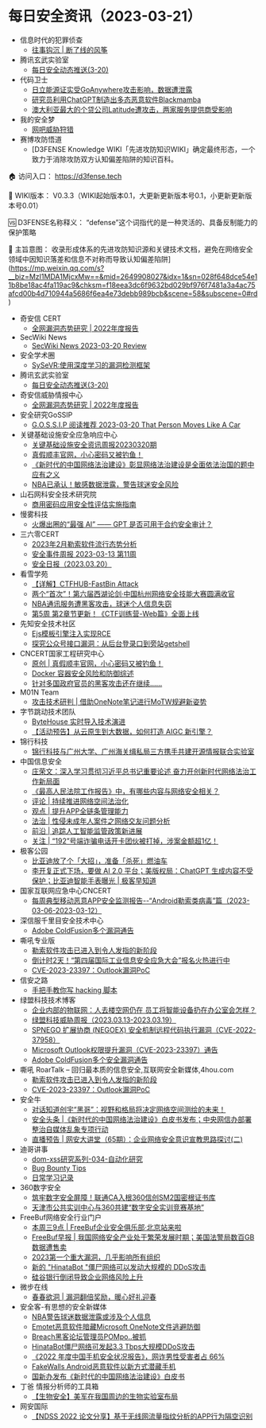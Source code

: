 # 每日安全资讯（2023-03-21）

- 信息时代的犯罪侦查
  - [往事钩沉 | 断了线的风筝](https://mp.weixin.qq.com/s?__biz=MzAxNTA4NDAwOQ==&mid=2650736761&idx=1&sn=01808fbe3b198e5b1614e94f6831211c&chksm=8382d8ffb4f551e97532b9cc89b93ac80f2e682dd8a55871f76a660105c4236c1666cc4209d5&scene=58&subscene=0#rd)
- 腾讯玄武实验室
  - [每日安全动态推送(3-20)](https://mp.weixin.qq.com/s/fswK6tVqAVL3Dii3iIF1gA)
- 代码卫士
  - [日立能源证实受GoAnywhere攻击影响，数据遭泄露](https://mp.weixin.qq.com/s?__biz=MzI2NTg4OTc5Nw==&mid=2247515971&idx=1&sn=eec17b15763175ee40e7ceff0749f511&chksm=ea948e29dde3073f5b0f7a3684d38fd09d8ea2a1545f32fdb0d03f46cd192742987741c20e29&scene=58&subscene=0#rd)
  - [研究员利用ChatGPT制造出多态恶意软件Blackmamba](https://mp.weixin.qq.com/s?__biz=MzI2NTg4OTc5Nw==&mid=2247515971&idx=2&sn=ff0c41c3c1c97f17f7831960c3252abf&chksm=ea948e29dde3073f190dc2684e4d43d3b9e7955a1598874702f220cb7c08f40ef56e9c7b48e7&scene=58&subscene=0#rd)
  - [澳大利亚最大的个贷公司Latitude遭攻击，两家服务提供商受影响](https://mp.weixin.qq.com/s?__biz=MzI2NTg4OTc5Nw==&mid=2247515971&idx=3&sn=13a1207b4323ae1a87140c6495287fe0&chksm=ea948e29dde3073f18d8bd03da8c1cf32d1822c6b70cfb8edab74abad3057ff32b3c8ef0ed01&scene=58&subscene=0#rd)
- 我的安全梦
  - [网吧威胁狩猎](https://mp.weixin.qq.com/s?__biz=MzU3NDY1NTYyOQ==&mid=2247485580&idx=1&sn=4dc4512590082cd37ccbebcdbb0060f6&chksm=fd2e556eca59dc78429779b43cc498ebf821fc734d602c4cf7b7339c12131e69b672db327992&scene=58&subscene=0#rd)
- 赛博攻防悟道
  - [D3FENSE Knowledge WIKI「先进攻防知识WIKI」确定最终形态，一个致力于消除攻防双方认知偏差陷阱的知识百科。

🏠 访问入口：
https://d3fense.tech

📖 WIKI版本：
V0.3.3（WIKI起始版本0.1，大更新更新版本号0.1，小更新更新版本号0.01）

🆚 D3FENSE名称释义：
“defense”这个词指代的是一种灵活的、具备反制能力的保护策略

🔭 主旨意图：
收录形成体系的先进攻防知识源和关键技术文档，避免在网络安全领域中因知识落差和信息不对称而导致认知偏差陷阱](https://mp.weixin.qq.com/s?__biz=MzI1MDA1MjcxMw==&mid=2649908027&idx=1&sn=028f648dce54e11b8be18ac4fa119ac9&chksm=f18eea3dc6f9632bd029bf976f7481a3a4ac75afcd00b4d710944a5686f6ea4e73debb989bcb&scene=58&subscene=0#rd)
- 奇安信 CERT
  - [全网漏洞态势研究 | 2022年度报告](https://mp.weixin.qq.com/s?__biz=MzU5NDgxODU1MQ==&mid=2247498070&idx=1&sn=9212558a06ed798050d59b06eb31f52d&chksm=fe79ddcec90e54d8772ffebc530b981c9c1ea341d980c13d501aa45aff1fc8238e8f34d9ee9a&scene=58&subscene=0#rd)
- SecWiki News
  - [SecWiki News 2023-03-20 Review](http://www.sec-wiki.com/?2023-03-20)
- 安全学术圈
  - [SySeVR:使用深度学习的漏洞检测框架](https://mp.weixin.qq.com/s?__biz=MzU5MTM5MTQ2MA==&mid=2247488587&idx=1&sn=eaa6d625d787d74342dbbf44751b1e83&chksm=fe2eebc0c95962d6595920c03318678accf546a6522ef1beb64c88df90f2416e262a9e33513f&scene=58&subscene=0#rd)
- 腾讯玄武实验室
  - [每日安全动态推送(3-20)](https://mp.weixin.qq.com/s?__biz=MzA5NDYyNDI0MA==&mid=2651958908&idx=1&sn=70d76f4780c1f8aab081270884d5ef17&chksm=8baecee3bcd947f587cb123418ade80a61c6d44c4159c610155b4be4e9af9f96c57aec38c313&scene=58&subscene=0#rd)
- 奇安信威胁情报中心
  - [全网漏洞态势研究 | 2022年度报告](https://mp.weixin.qq.com/s?__biz=MzI2MDc2MDA4OA==&mid=2247505672&idx=1&sn=638255f31c1079460271945a7b560a99&chksm=ea66207fdd11a969c02794a3ce2e62f11780f256836a6a2baf72f38dc5d5c6836ab8f648d239&scene=58&subscene=0#rd)
- 安全研究GoSSIP
  - [G.O.S.S.I.P 阅读推荐 2023-03-20 That Person Moves Like A Car](https://mp.weixin.qq.com/s?__biz=Mzg5ODUxMzg0Ng==&mid=2247494597&idx=1&sn=ea941047e111b111fbafd7a3e8a63a96&chksm=c063c51cf7144c0ae9a476580b6555147f223ccfccb1eebb8846bfc3531f330229b670ae3409&scene=58&subscene=0#rd)
- 关键基础设施安全应急响应中心
  - [关键基础设施安全资讯周报20230320期](https://mp.weixin.qq.com/s?__biz=MzkyMzAwMDEyNg==&mid=2247535504&idx=1&sn=654bd7168dea95281496462ae44cab70&chksm=c1e9c7c1f69e4ed72c7159336ffd1a3f84146729b9719bc5edefd09fe24870e32f67dc2eca56&scene=58&subscene=0#rd)
  - [真假顺丰官网，小心密码又被钓鱼！](https://mp.weixin.qq.com/s?__biz=MzkyMzAwMDEyNg==&mid=2247535504&idx=2&sn=1d7246c758edc2ffe9de4f999a47fa30&chksm=c1e9c7c1f69e4ed7357d97642e2fede13177aa0432c1e8c3fe7cf8e8a716f7cc20c50c5773dd&scene=58&subscene=0#rd)
  - [《新时代的中国网络法治建设》彰显网络法治建设是全面依法治国的题中应有之义](https://mp.weixin.qq.com/s?__biz=MzkyMzAwMDEyNg==&mid=2247535504&idx=3&sn=510da39d3018bf43eb1cfd5a44618d2a&chksm=c1e9c7c1f69e4ed7c82b7c370e613192c5a3604311fc1daca68ef2c73b30c943d4a8d87467b7&scene=58&subscene=0#rd)
  - [NBA已承认！敏感数据泄露，警告球迷安全风险](https://mp.weixin.qq.com/s?__biz=MzkyMzAwMDEyNg==&mid=2247535504&idx=4&sn=4890057f6c0e115bd9aff7db6f2d7396&chksm=c1e9c7c1f69e4ed7be5fb50bc43764460a24e6a76809adcd1f94e76bd4fcc4928eaaa5593d50&scene=58&subscene=0#rd)
- 山石网科安全技术研究院
  - [商用密码应用安全性评估实施指南](https://mp.weixin.qq.com/s?__biz=MzUzMDUxNTE1Mw==&mid=2247500407&idx=1&sn=b09ac5e9df63d086e4377fa3a53f37c0&chksm=fa5217c9cd259edf2126133346ad6722785afca6420a672294c867747ce2c546fa1c4f07b480&scene=58&subscene=0#rd)
- 慢雾科技
  - [火爆出圈的“最强 AI” —— GPT 是否可用于合约安全审计？](https://mp.weixin.qq.com/s?__biz=MzU4ODQ3NTM2OA==&mid=2247497189&idx=1&sn=682e685052c146cec22e9260461e8119&chksm=fdde8b62caa90274edad632864adc81c8caa81f4d83cb6431b8d98809e2191ac4f094b7dec73&scene=58&subscene=0#rd)
- 三六零CERT
  - [2023年2月勒索软件流行态势分析](https://mp.weixin.qq.com/s?__biz=MzU5MjEzOTM3NA==&mid=2247491964&idx=1&sn=4816c9e34cfd5f9bf2dabe67164f8da7&chksm=fe26e47dc9516d6bd318ee8c0aeee6d7649d606972ed3d50a2abbb72d038fda5e7c01037e30f&scene=58&subscene=0#rd)
  - [安全事件周报 2023-03-13 第11周](https://mp.weixin.qq.com/s?__biz=MzU5MjEzOTM3NA==&mid=2247491964&idx=2&sn=19e6a743e6ab0a3836f4501be867ff43&chksm=fe26e47dc9516d6b8332a727172576c391d1b3598c8eab3dd0e45969ab72591dbd2e1247ca23&scene=58&subscene=0#rd)
  - [安全日报（2023.03.20）](https://mp.weixin.qq.com/s?__biz=MzU5MjEzOTM3NA==&mid=2247491964&idx=3&sn=7c987cad058407a9a39848e3204fd8a8&chksm=fe26e47dc9516d6b1226e29befabd34a96f37fad05f055844d942f0262a971d0c31b3fb6cca5&scene=58&subscene=0#rd)
- 看雪学苑
  - [【详解】CTFHUB-FastBin Attack](https://mp.weixin.qq.com/s?__biz=MjM5NTc2MDYxMw==&mid=2458498963&idx=1&sn=993867aa6c42f4c5b0b28fd3a323b9ad&chksm=b18e871986f90e0f45ae967dc65c086d027eae52c31b4af07bda217aa98c4a0084ffdcab73d3&scene=58&subscene=0#rd)
  - [两个“首次”！第六届西湖论剑·中国杭州网络安全技能大赛圆满收官](https://mp.weixin.qq.com/s?__biz=MjM5NTc2MDYxMw==&mid=2458498963&idx=2&sn=94dcd96359341040053ac431da346b8a&chksm=b18e871986f90e0ff047976788aecb330d659dc48808e17eca4b099cc83a1aefa4fe1c12dfdb&scene=58&subscene=0#rd)
  - [NBA通讯服务遭黑客攻击，球迷个人信息失窃](https://mp.weixin.qq.com/s?__biz=MjM5NTc2MDYxMw==&mid=2458498963&idx=3&sn=3c0e3854410cdf8a041ac368b96049de&chksm=b18e871986f90e0f4110d9e46623302fbadad4f33544fbf4d7be0bf2d97b6af0539c8dd0ee05&scene=58&subscene=0#rd)
  - [第5周 第2章节更新！《CTF训练营-Web篇》全面上线](https://mp.weixin.qq.com/s?__biz=MjM5NTc2MDYxMw==&mid=2458498963&idx=4&sn=b0893897e9358e9390f510790745c4d0&chksm=b18e871986f90e0fd5f150e82f7f6b59d113cadc8e45f9bcd53fe3f6d2cdcb7ed4540e060e46&scene=58&subscene=0#rd)
- 先知安全技术社区
  - [Ejs模板引擎注入实现RCE](https://xz.aliyun.com/t/12323)
  - [探究公众号接口漏洞：从后台登录口到旁站getshell](https://xz.aliyun.com/t/12321)
- CNCERT国家工程研究中心
  - [原创 | 真假顺丰官网，小心密码又被钓鱼！](https://mp.weixin.qq.com/s?__biz=MzUzNDYxOTA1NA==&mid=2247535607&idx=1&sn=55556fe209ba22156f9862333f85d987&chksm=fa93fd36cde4742085067211890ae0138236a2bca46f6f1bf0c6767686a51309e1f8833bbe38&scene=58&subscene=0#rd)
  - [Docker 容器安全风险和防御综述](https://mp.weixin.qq.com/s?__biz=MzUzNDYxOTA1NA==&mid=2247535607&idx=2&sn=8c8bae38cbd79456d8d829d61c7208ab&chksm=fa93fd36cde47420b981f6effbc7d3c37ca5264b3ca59367e8e2ae5bfd2cac0c200caad15440&scene=58&subscene=0#rd)
  - [针对多国政府官员的黑客攻击还在继续……](https://mp.weixin.qq.com/s?__biz=MzUzNDYxOTA1NA==&mid=2247535607&idx=3&sn=f572a98292351e1e82888575e4e5f251&chksm=fa93fd36cde474200fc0fad1d030127d95e09469597d984665921682130d2c4a10a359f80595&scene=58&subscene=0#rd)
- M01N Team
  - [攻击技术研判 | 借助OneNote笔记进行MoTW规避新姿势](https://mp.weixin.qq.com/s?__biz=MzkyMTI0NjA3OA==&mid=2247491074&idx=1&sn=500ab115fc9e491ddaa0bdf74709b1ec&chksm=c187de13f6f05705f211f1cce11ba8908ab5c888bcfdf0d646233782340af308fb1aa223c915&scene=58&subscene=0#rd)
- 字节跳动技术团队
  - [ByteHouse 实时导入技术演进](https://mp.weixin.qq.com/s?__biz=MzI1MzYzMjE0MQ==&mid=2247501767&idx=1&sn=4f1d83e8cce3e350614f2a0e73c04813&chksm=e9d30c25dea4853317c484d0939d40b86f2aa9e9375869124105cc5e9a914bb7b20e498c5df4&scene=58&subscene=0#rd)
  - [【活动预告】从云原生到大数据，如何打造 AIGC 新引擎？](https://mp.weixin.qq.com/s?__biz=MzI1MzYzMjE0MQ==&mid=2247501767&idx=2&sn=497183c6573789297b1c5a878980deb9&chksm=e9d30c25dea48533257d68d4b599d9500c92526c356954ea4effb04957a1b8bccbf4205a5d7b&scene=58&subscene=0#rd)
- 锦行科技
  - [锦行科技与广州大学、广州海关缉私局三方携手共建开源情报联合实验室](https://mp.weixin.qq.com/s?__biz=MzIxNTQxMjQyNg==&mid=2247491394&idx=1&sn=0fcd2298c70ede77a4297f01a799ab07&chksm=9799e4e7a0ee6df1a35b769454ac1c567f71309ba442e923b5deab8644c967be871c93587648&scene=58&subscene=0#rd)
- 中国信息安全
  - [庄荣文：深入学习贯彻习近平总书记重要论述 奋力开创新时代网络法治工作新局面](https://mp.weixin.qq.com/s?__biz=MzA5MzE5MDAzOA==&mid=2664178652&idx=1&sn=873ddd9912db7f1f8d30eb4cece28d91&chksm=8b592125bc2ea833c50205efae7b67677b887cc09499204ef996cae438c489fb2fadc84a93f2&scene=58&subscene=0#rd)
  - [《最高人民法院工作报告》中，有哪些内容与网络安全相关？](https://mp.weixin.qq.com/s?__biz=MzA5MzE5MDAzOA==&mid=2664178652&idx=2&sn=7b29a634a1a616cc293707bf2e8f66eb&chksm=8b592125bc2ea8339c1c784289a897140bf973b3088532c9b6dfa122683f33e99844965733ba&scene=58&subscene=0#rd)
  - [评论 | 持续推进网络空间法治化](https://mp.weixin.qq.com/s?__biz=MzA5MzE5MDAzOA==&mid=2664178652&idx=3&sn=2c111aeed5a42433b6958d37ca138158&chksm=8b592125bc2ea8333735834ea98c8f81bc0d5ed26a51e64615c8a716be701519c617765b7caa&scene=58&subscene=0#rd)
  - [观点 | 提升APP全链条管理能力](https://mp.weixin.qq.com/s?__biz=MzA5MzE5MDAzOA==&mid=2664178652&idx=4&sn=a580bc303338ebf7934c0c9cb2f8129d&chksm=8b592125bc2ea8335282436863ef877e2e37d96e4ddda18055662d24dfadd0a645ee537c8b27&scene=58&subscene=0#rd)
  - [法治 | 性侵未成年人案件之网络交友问题分析](https://mp.weixin.qq.com/s?__biz=MzA5MzE5MDAzOA==&mid=2664178652&idx=5&sn=b722ed2d37b6cd196592487c587886f6&chksm=8b592125bc2ea8336d65ed4e6a1dfb43494bdf5ecf7997cdee007f69ad3ab9cc171b5fdac6d4&scene=58&subscene=0#rd)
  - [前沿 | 追踪人工智能监管政策新进展](https://mp.weixin.qq.com/s?__biz=MzA5MzE5MDAzOA==&mid=2664178652&idx=6&sn=a5c452e82878659db9b61de14c641b49&chksm=8b592125bc2ea833c5b55aa13d7e1e42a4ea25fbd62b5817baae0474bed5389c534d0d11cb13&scene=58&subscene=0#rd)
  - [关注 | “192”号端诈骗电话开卡团伙被打掉，涉案金额超1亿！](https://mp.weixin.qq.com/s?__biz=MzA5MzE5MDAzOA==&mid=2664178652&idx=7&sn=aa8f03103a87893a4077a4b10ae42e56&chksm=8b592125bc2ea8336a109f03f4b69c828d3571f2e02ac422fb43c8afa65104e2e57aa76802cc&scene=58&subscene=0#rd)
- 极客公园
  - [比亚迪放了个「大招」，准备「杀死」燃油车](https://mp.weixin.qq.com/s?__biz=MTMwNDMwODQ0MQ==&mid=2652985659&idx=1&sn=97c0777b033831a1fb43b1f6e29a5aab&chksm=7e54248d4923ad9b970891497a1a3806c7f0fecb94697102f8fe5257368619322166bcff86eb&scene=58&subscene=0#rd)
  - [李开复正式下场，要做 AI 2.0 平台；美版权局：ChatGPT 生成内容不受保护；比亚迪智能手表曝光 | 极客早知道](https://mp.weixin.qq.com/s?__biz=MTMwNDMwODQ0MQ==&mid=2652985647&idx=1&sn=677ccff5b177f54fc9282b328a2ec6a5&chksm=7e5424994923ad8f7953be0d142c98d7c9571c6815455b1ac0da0d3e0a0d83455464f5b17ef4&scene=58&subscene=0#rd)
- 国家互联网应急中心CNCERT
  - [每周典型移动恶意APP安全监测报告--“Android勒索类病毒”篇（2023-03-06-2023-03-12）](https://mp.weixin.qq.com/s?__biz=MzIwNDk0MDgxMw==&mid=2247498148&idx=1&sn=f41e428657bea5134fc06275c8a0fac7&chksm=973acac6a04d43d0b8cd2fd8d2a79532808c7947ff197fc9a870afa0304352a1706f0dd54950&scene=58&subscene=0#rd)
- 深信服千里目安全技术中心
  - [Adobe ColdFusion多个漏洞通告](https://mp.weixin.qq.com/s?__biz=Mzg2NjgzNjA5NQ==&mid=2247517954&idx=1&sn=7820c08652736e96e2fe15c221314b4b&chksm=ce460c12f9318504184b33040cbede8c35d60da7b8bc41a8b55b2c8ecad807f8208e30d63288&scene=58&subscene=0#rd)
- 嘶吼专业版
  - [勒索软件攻击已进入到令人发指的新阶段](https://mp.weixin.qq.com/s?__biz=MzI0MDY1MDU4MQ==&mid=2247558912&idx=1&sn=224c0bff13a4d759e6677de93ce2f35e&chksm=e914373ade63be2cff2e9796f10d997718802371310f3f0755011f32988a9f95465e7ed13930&scene=58&subscene=0#rd)
  - [倒计时2天！“第四届国际工业信息安全应急大会”报名火热进行中](https://mp.weixin.qq.com/s?__biz=MzI0MDY1MDU4MQ==&mid=2247558912&idx=2&sn=b09ad1aaed641268c757f1ed4562f5a6&chksm=e914373ade63be2c0bccb560c0acab766f53e2312dfbdaa634ee7f7f43f85b03bddd91e334e8&scene=58&subscene=0#rd)
  - [CVE-2023-23397：Outlook漏洞PoC](https://mp.weixin.qq.com/s?__biz=MzI0MDY1MDU4MQ==&mid=2247558912&idx=3&sn=2974d3b7e3b10e340a9183be3a571f67&chksm=e914373ade63be2c9dc48816f1a04e92f2d3bc6cde4aa819adaecfe104641d2cae2388fdd9f6&scene=58&subscene=0#rd)
- 信安之路
  - [手把手教你写 hacking 脚本](https://mp.weixin.qq.com/s?__biz=MzI5MDQ2NjExOQ==&mid=2247498546&idx=1&sn=0c49e2038dde3e9fea5038751e11f806&chksm=ec1dcb1adb6a420c2b2e6699b80d8c8135ae52e0e11becf800b439b261f17f015caedda038b8&scene=58&subscene=0#rd)
- 绿盟科技技术博客
  - [企业内部的物联网：人去楼空网仍在 员工将智能设备扔在办公室会怎样？](http://blog.nsfocus.net/enterprise-iot/)
  - [绿盟科技威胁周报（2023.03.13-2023.03.19）](http://blog.nsfocus.net/weeklyreport202312/)
  - [SPNEGO 扩展协商 (NEGOEX) 安全机制远程代码执行漏洞（CVE-2022-37958）](http://blog.nsfocus.net/spnego-negoex-cve-2022-37958/)
  - [Microsoft Outlook权限提升漏洞（CVE-2023-23397）通告](http://blog.nsfocus.net/microsoft-outlookcve-2023-23397/)
  - [Adobe ColdFusion多个安全漏洞通告](http://blog.nsfocus.net/adobe-coldfusion/)
- 嘶吼 RoarTalk – 回归最本质的信息安全,互联网安全新媒体,4hou.com
  - [勒索软件攻击已进入到令人发指的新阶段](https://www.4hou.com/posts/2Jzv)
  - [CVE-2023-23397：Outlook漏洞PoC](https://www.4hou.com/posts/MBY3)
- 安全牛
  - [对话知道创宇“黑哥”：视野和格局将决定网络空间测绘的未来！](https://mp.weixin.qq.com/s?__biz=MjM5Njc3NjM4MA==&mid=2651123058&idx=1&sn=5ef39598dcbdb6a34b787e703207f3cf&chksm=bd145da18a63d4b71ab4bf91dc18dd9009d09ad7e461bf9a47800a546d312a00de0ac2ec5f6e&scene=58&subscene=0#rd)
  - [安全头条 |《新时代的中国网络法治建设》白皮书发布；中央网信办部署整治自媒体乱象专项行动](https://mp.weixin.qq.com/s?__biz=MjM5Njc3NjM4MA==&mid=2651123058&idx=2&sn=04a44ef2d1b777bd60b9108a80138fcb&chksm=bd145da18a63d4b706a14bc67f008022021546df6c93051e8db820b4ec9db854f65328d66602&scene=58&subscene=0#rd)
  - [直播预告 | 网安大讲堂（65期）：企业网络安全意识宣教思路探讨(二)](https://mp.weixin.qq.com/s?__biz=MjM5Njc3NjM4MA==&mid=2651123058&idx=3&sn=6835ffecfd4a8606f38ef8d6f4aa98ae&chksm=bd145da18a63d4b771fb8e50634f6ab4225d0dd641ff22ed0a651ce11cfda912e80eb7228c1e&scene=58&subscene=0#rd)
- 迪哥讲事
  - [dom-xss研究系列-034-自动化研究](https://mp.weixin.qq.com/s?__biz=MzIzMTIzNTM0MA==&mid=2247488196&idx=1&sn=b2e1fb33b561748d6a16bd61826727ae&chksm=e8a618a7dfd191b1ae247534f0125fc2502b63f75e1a42bbd3049acaf953abe882ec8491f4ea&scene=58&subscene=0#rd)
  - [Bug Bounty Tips](https://mp.weixin.qq.com/s?__biz=MzIzMTIzNTM0MA==&mid=2247488196&idx=2&sn=4e1d3939ccc2f768af7ae8e67ad740f5&chksm=e8a618a7dfd191b16882e302871ab08c54f3aa01028f151a59e7d56e28a1423028a5d7891123&scene=58&subscene=0#rd)
  - [日常学习记录](https://mp.weixin.qq.com/s?__biz=MzIzMTIzNTM0MA==&mid=2247488196&idx=3&sn=c571b84896c957c6598fd66c60540ed3&chksm=e8a618a7dfd191b1914ffd21f1708f95f1180cef126ea7acd595b82253c26172a06ecc68e692&scene=58&subscene=0#rd)
- 360数字安全
  - [筑牢数字安全屏障！联通CA入根360信创SM2国密根证书库](https://mp.weixin.qq.com/s?__biz=MzA4MTg0MDQ4Nw==&mid=2247559156&idx=1&sn=46e81c8e03191e2a89b94d398dff93ee&chksm=9f8d77fca8fafeeabf6f319bb7ad13c7f082ad65c9916f5448167f89793dfbb63ae72734b472&scene=58&subscene=0#rd)
  - [天津市公共实训中心与360共建“数字安全实训竞赛基地”](https://mp.weixin.qq.com/s?__biz=MzA4MTg0MDQ4Nw==&mid=2247559156&idx=2&sn=62acb6bf3b6d6feb8adc1f47b088bd95&chksm=9f8d77fca8fafeeaefa26cab8b97b992d83e710b9b6abf176f4835021902b0c5e18a37d2d684&scene=58&subscene=0#rd)
- FreeBuf网络安全行业门户
  - [本周三9点 | FreeBuf企业安全俱乐部·北京站来啦](https://www.freebuf.com/articles/361091.html)
  - [FreeBuf早报 | 我国网络安全产业处于繁荣发展时期；美国法警局数百GB数据遭售卖](https://www.freebuf.com/news/361053.html)
  - [2023第一个重大漏洞，几乎影响所有组织](https://www.freebuf.com/news/361030.html)
  - [新的 &quot;HinataBot &quot;僵尸网络可以发动大规模的 DDoS攻击](https://www.freebuf.com/news/361013.html)
  - [硅谷银行倒闭导致企业网络风险上升](https://www.freebuf.com/news/361010.html)
- 微步在线
  - [春春欲洞 | 漏洞翻倍奖励，暖心好礼迎春](https://mp.weixin.qq.com/s?__biz=MzI5NjA0NjI5MQ==&mid=2650176054&idx=1&sn=ae799116802f387b09319eeb22cde59b&chksm=f448818ac33f089cb41b7fcddb76d09eb16a846d63dfc930d84d2355680eb8b6f0c3e84aa546&scene=58&subscene=0#rd)
- 安全客-有思想的安全新媒体
  - [NBA警告球迷数据泄露或涉及个人信息](https://www.anquanke.com/post/id/287624)
  - [Emotet恶意软件暗藏Microsoft OneNote文件逃避防御](https://www.anquanke.com/post/id/287619)
  - [Breach黑客论坛管理员POMpo..被抓](https://www.anquanke.com/post/id/287612)
  - [HinataBot僵尸网络可发起3.3 Tbps大规模DDoS攻击](https://www.anquanke.com/post/id/287615)
  - [《2022 年度中国手机安全状况报告》，网诈男性受害者占 66%](https://www.anquanke.com/post/id/287609)
  - [FakeWalls Android恶意软件以新方式潜藏手机](https://www.anquanke.com/post/id/287606)
  - [国新办发布《新时代的中国网络法治建设》白皮书](https://www.anquanke.com/post/id/287596)
- 丁爸 情报分析师的工具箱
  - [【生物安全】美军在我国周边的生物实验室布局](https://mp.weixin.qq.com/s?__biz=MzI2MTE0NTE3Mw==&mid=2651135485&idx=1&sn=1343ec7e8d329d91fa738a15a17fe13e&chksm=f1af6ac7c6d8e3d1cd7a5acc7d1b23004b1d879cf8b469bbb3bac7e5376adf210114b93cffa3&scene=58&subscene=0#rd)
- 网安国际
  - [【NDSS 2022 论文分享】基于无线网流量指纹分析的APP行为隔空识别](https://mp.weixin.qq.com/s?__biz=MzA4ODYzMjU0NQ==&mid=2652312701&idx=1&sn=d1439a37bbef1c524b11812da22a9a9c&chksm=8bc489f3bcb300e5540ba2db1581b3ee3cd158ae78b9820d5824d21b022cb5f464ff9e32daad&scene=58&subscene=0#rd)
